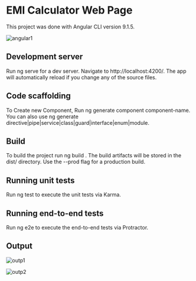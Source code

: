 # EMI Calculator Web Page

This project was done with Angular CLI version 9.1.5.


![angular1](https://user-images.githubusercontent.com/42416500/104105879-70de5f80-52d7-11eb-960d-6c95981a180e.JPG)


## Development server

Run ng serve for a dev server. Navigate to http://localhost:4200/. The app will automatically reload if you change any of the source files.


## Code scaffolding


To Create new Component, Run ng generate component component-name. You can also use ng generate directive|pipe|service|class|guard|interface|enum|module.


##  Build
To build the project run ng build . The build artifacts will be stored in the dist/ directory. Use the --prod flag for a production build.


## Running unit tests

Run ng test to execute the unit tests via Karma.


## Running end-to-end tests
Run ng e2e to execute the end-to-end tests via Protractor.


## Output

![outp1](https://user-images.githubusercontent.com/42416500/104106753-89ea0f00-52dd-11eb-905f-fbb7ad7aed14.JPG)








![outp2](https://user-images.githubusercontent.com/42416500/104106826-2e6c5100-52de-11eb-9c7b-b99863fac9f1.JPG)
